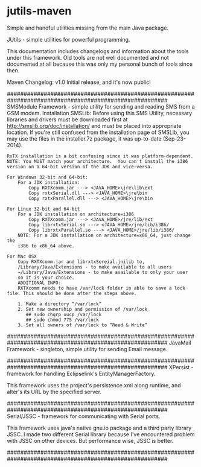 # jutils-maven
Simple and handful utilities missing from the main Java package.

JUtils - simple utilities for powerful programming.

This documentation includes changelogs and information about the tools under this framework.
Old tools are not well documented and not documented at all because this was only my personal
bunch of tools since then.

Maven Changelog:
  v1.0  Initial release, and it's now public!

########################################################################################################
SMSModule Framework - simple utility for sending and reading SMS from a GSM modem.
Installation SMSLib:
	Before using this SMS Utility, necessary libraries and drivers must be downloaded first at
	http://smslib.org/doc/installation/ and must be placed into appropriate location.
	If you're still confused from the installation page of SMSLib, you may use the files
	in the installer.7z package, it was up-to-date (Sep-23-2014).
	
	RxTX installation is a bit confusing since it was platform-dependent.
	NOTE: You MUST match your architecture.  You can't install the i386
	version on a 64-bit version of the JDK and vice-versa.
	
	For Windows 32-bit and 64-bit:
		For a JDK installation:
			Copy RXTXcomm.jar ---> <JAVA_HOME>\jre\lib\ext
			Copy rxtxSerial.dll ---> <JAVA_HOME>\jre\bin
			Copy rxtxParallel.dll ---> <JAVA_HOME>\jre\bin
			
	For Linux 32-bit and 64-bit
		For a JDK installation on architecture=i386
			Copy RXTXcomm.jar ---> <JAVA_HOME>/jre/lib/ext
			Copy librxtxSerial.so ---> <JAVA_HOME>/jre/lib/i386/
			Copy librxtxParallel.so ---> <JAVA_HOME>/jre/lib/i386/
		NOTE: For a JDK installation on architecture=x86_64, just change the
		i386 to x86_64 above.
		
	For Mac OSX
		Copy RXTXcomm.jar and librxtxSereial.jnilib to,
		/Library/Java/Extensions - to make available to all users 
		~/Library/Java/Extensions - to make available to only your user			
		so it is your choice.
		ADDITIONAL INFO:
		RXTXcomm needs to have /var/lock folder in able to save a lock file. This should be done after the steps above.

		1. Make a directory “/var/lock”
		2. Set new ownership and permission of /var/lock
		   ## sudo chgrp uucp /var/lock
		   ## sudo chmod 775 /var/lock
		3. Set all owners of /var/lock to “Read & Write”
		

########################################################################################################
JavaMail Framework - singleton, simple utility for sending Email message.

########################################################################################################
XPersist - framework for handling Eclipselink's EntityManagerFactory. 

This framework uses the project's persistence.xml along runtime, and alter's its URL by the specified server.

########################################################################################################
Serial/JSSC - framework for communicating with Serial ports.

This framework uses java's native gnu.io package and a third party library JSSC. I made two different Serial library
because I've encountered problem with JSSC on other devices. But performance wise, JSSC is better.
	
########################################################################################################
